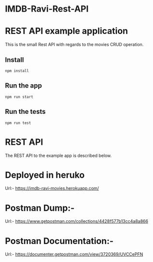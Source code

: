 # IMDB-Ravi-Rest-API

# REST API example application

This is the small Rest API with regards to the movies CRUD operation.

## Install

    npm install

## Run the app

    npm run start

## Run the tests

    npm run test

# REST API

The REST API to the example app is described below.

# Deployed in heruko 

Url:- https://imdb-ravi-movies.herokuapp.com/

# Postman Dump:- 

Url:- https://www.getpostman.com/collections/4428f577b13cc4a8a866

# Postman Documentation:- 

Url:- https://documenter.getpostman.com/view/3720369/UVCCePFN
